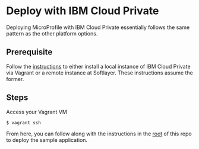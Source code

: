 # Deploy with IBM Cloud Private

Deploying MicroProfile with IBM Cloud Private essentially follows the same
pattern as the other platform options.

## Prerequisite

Follow the [instructions](https://github.com/IBM/deploy-ibm-cloud-private)
to either install a local instance of IBM Cloud Private via Vagrant or a remote
instance at Softlayer. These instructions assume the former.

## Steps

Access your Vagrant VM

```bash
$ vagrant ssh
```

From here, you can follow along with the instructions in the
[root](../README.md#2-get-and-build-the-application-code) of this repo to
deploy the sample application.

